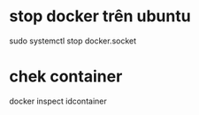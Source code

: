 # stop docker trên ubuntu
sudo systemctl stop docker.socket

# chek container
docker inspect idcontainer